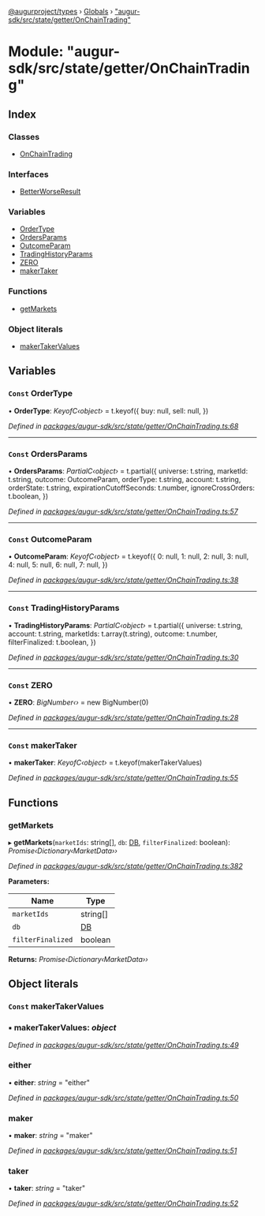 [@augurproject/types](../README.md) › [Globals](../globals.md) › ["augur-sdk/src/state/getter/OnChainTrading"](_augur_sdk_src_state_getter_onchaintrading_.md)

# Module: "augur-sdk/src/state/getter/OnChainTrading"

## Index

### Classes

* [OnChainTrading](../classes/_augur_sdk_src_state_getter_onchaintrading_.onchaintrading.md)

### Interfaces

* [BetterWorseResult](../interfaces/_augur_sdk_src_state_getter_onchaintrading_.betterworseresult.md)

### Variables

* [OrderType](_augur_sdk_src_state_getter_onchaintrading_.md#const-ordertype)
* [OrdersParams](_augur_sdk_src_state_getter_onchaintrading_.md#const-ordersparams)
* [OutcomeParam](_augur_sdk_src_state_getter_onchaintrading_.md#const-outcomeparam)
* [TradingHistoryParams](_augur_sdk_src_state_getter_onchaintrading_.md#const-tradinghistoryparams)
* [ZERO](_augur_sdk_src_state_getter_onchaintrading_.md#const-zero)
* [makerTaker](_augur_sdk_src_state_getter_onchaintrading_.md#const-makertaker)

### Functions

* [getMarkets](_augur_sdk_src_state_getter_onchaintrading_.md#getmarkets)

### Object literals

* [makerTakerValues](_augur_sdk_src_state_getter_onchaintrading_.md#const-makertakervalues)

## Variables

### `Const` OrderType

• **OrderType**: *KeyofC‹object›* = t.keyof({
  buy: null,
  sell: null,
})

*Defined in [packages/augur-sdk/src/state/getter/OnChainTrading.ts:68](https://github.com/AugurProject/augur/blob/88b6e76efb/packages/augur-sdk/src/state/getter/OnChainTrading.ts#L68)*

___

### `Const` OrdersParams

• **OrdersParams**: *PartialC‹object›* = t.partial({
  universe: t.string,
  marketId: t.string,
  outcome: OutcomeParam,
  orderType: t.string,
  account: t.string,
  orderState: t.string,
  expirationCutoffSeconds: t.number,
  ignoreCrossOrders: t.boolean,
})

*Defined in [packages/augur-sdk/src/state/getter/OnChainTrading.ts:57](https://github.com/AugurProject/augur/blob/88b6e76efb/packages/augur-sdk/src/state/getter/OnChainTrading.ts#L57)*

___

### `Const` OutcomeParam

• **OutcomeParam**: *KeyofC‹object›* = t.keyof({
  0: null,
  1: null,
  2: null,
  3: null,
  4: null,
  5: null,
  6: null,
  7: null,
})

*Defined in [packages/augur-sdk/src/state/getter/OnChainTrading.ts:38](https://github.com/AugurProject/augur/blob/88b6e76efb/packages/augur-sdk/src/state/getter/OnChainTrading.ts#L38)*

___

### `Const` TradingHistoryParams

• **TradingHistoryParams**: *PartialC‹object›* = t.partial({
  universe: t.string,
  account: t.string,
  marketIds: t.array(t.string),
  outcome: t.number,
  filterFinalized: t.boolean,
})

*Defined in [packages/augur-sdk/src/state/getter/OnChainTrading.ts:30](https://github.com/AugurProject/augur/blob/88b6e76efb/packages/augur-sdk/src/state/getter/OnChainTrading.ts#L30)*

___

### `Const` ZERO

• **ZERO**: *BigNumber‹›* = new BigNumber(0)

*Defined in [packages/augur-sdk/src/state/getter/OnChainTrading.ts:28](https://github.com/AugurProject/augur/blob/88b6e76efb/packages/augur-sdk/src/state/getter/OnChainTrading.ts#L28)*

___

### `Const` makerTaker

• **makerTaker**: *KeyofC‹object›* = t.keyof(makerTakerValues)

*Defined in [packages/augur-sdk/src/state/getter/OnChainTrading.ts:55](https://github.com/AugurProject/augur/blob/88b6e76efb/packages/augur-sdk/src/state/getter/OnChainTrading.ts#L55)*

## Functions

###  getMarkets

▸ **getMarkets**(`marketIds`: string[], `db`: [DB](../classes/_augur_sdk_src_state_db_db_.db.md), `filterFinalized`: boolean): *Promise‹Dictionary‹MarketData››*

*Defined in [packages/augur-sdk/src/state/getter/OnChainTrading.ts:382](https://github.com/AugurProject/augur/blob/88b6e76efb/packages/augur-sdk/src/state/getter/OnChainTrading.ts#L382)*

**Parameters:**

Name | Type |
------ | ------ |
`marketIds` | string[] |
`db` | [DB](../classes/_augur_sdk_src_state_db_db_.db.md) |
`filterFinalized` | boolean |

**Returns:** *Promise‹Dictionary‹MarketData››*

## Object literals

### `Const` makerTakerValues

### ▪ **makerTakerValues**: *object*

*Defined in [packages/augur-sdk/src/state/getter/OnChainTrading.ts:49](https://github.com/AugurProject/augur/blob/88b6e76efb/packages/augur-sdk/src/state/getter/OnChainTrading.ts#L49)*

###  either

• **either**: *string* = "either"

*Defined in [packages/augur-sdk/src/state/getter/OnChainTrading.ts:50](https://github.com/AugurProject/augur/blob/88b6e76efb/packages/augur-sdk/src/state/getter/OnChainTrading.ts#L50)*

###  maker

• **maker**: *string* = "maker"

*Defined in [packages/augur-sdk/src/state/getter/OnChainTrading.ts:51](https://github.com/AugurProject/augur/blob/88b6e76efb/packages/augur-sdk/src/state/getter/OnChainTrading.ts#L51)*

###  taker

• **taker**: *string* = "taker"

*Defined in [packages/augur-sdk/src/state/getter/OnChainTrading.ts:52](https://github.com/AugurProject/augur/blob/88b6e76efb/packages/augur-sdk/src/state/getter/OnChainTrading.ts#L52)*

